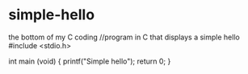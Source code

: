# simple-hello
the bottom of my C coding
//program in C that displays a simple hello
#include <stdio.h>
  
  int main (void)
{
printf("Simple hello");
return 0;
}
